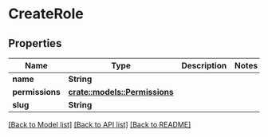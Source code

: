 # CreateRole

## Properties

Name | Type | Description | Notes
------------ | ------------- | ------------- | -------------
**name** | **String** |  | 
**permissions** | [**crate::models::Permissions**](Permissions.md) |  | 
**slug** | **String** |  | 

[[Back to Model list]](../README.md#documentation-for-models) [[Back to API list]](../README.md#documentation-for-api-endpoints) [[Back to README]](../README.md)


